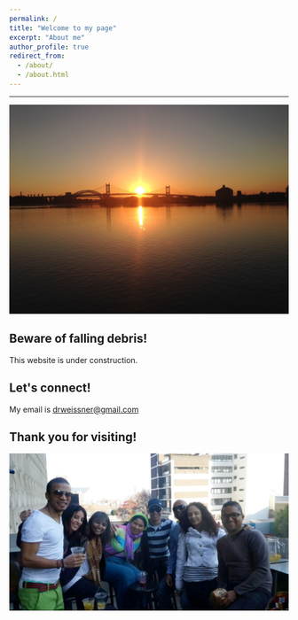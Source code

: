 ```yaml
---
permalink: /
title: "Welcome to my page"
excerpt: "About me"
author_profile: true
redirect_from: 
  - /about/
  - /about.html
---
```

------
![](images/NYC_sunset.jpg)


Beware of falling debris!  
------
This website is under construction. 



Let's connect!
------
My email is [drweissner@gmail.com](mailto:drweissner@gmail.com)



Thank you for visiting!
------
![](/images/Family.jpg)

